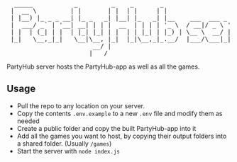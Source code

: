 ﻿<pre>
  _____           _         _    _       _                                    
 |  __ \         | |       | |  | |     | |                                   
 | |__) |_ _ _ __| |_ _   _| |__| |_   _| |__    ___  ___ _ ____   _____ _ __ 
 |  ___/ _` | '__| __| | | |  __  | | | | '_ \  / __|/ _ \ '__\ \ / / _ \ '__|
 | |  | (_| | |  | |_| |_| | |  | | |_| | |_) | \__ \  __/ |   \ V /  __/ |   
 |_|   \__,_|_|   \__|\__, |_|  |_|\__,_|_.__/  |___/\___|_|    \_/ \___|_|   
                       __/ |                                                  
                      |___/
</pre>
PartyHub server hosts the PartyHub-app as well as all the games.

## Usage

- Pull the repo to any location on your server.
- Copy the contents `.env.example` to a new `.env` file and modify them as
  needed
- Create a public folder and copy the built PartyHub-app into it
- Add all the games you want to host, by copying their output folders into a
  shared folder. (Usually `/games`)
- Start the server with `node index.js`
